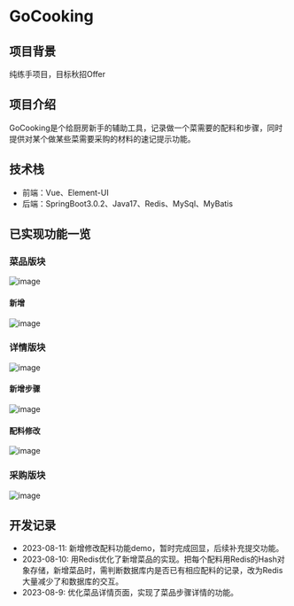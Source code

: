 # GoCooking
## 项目背景
纯练手项目，目标秋招Offer

## 项目介绍
GoCooking是个给厨房新手的辅助工具，记录做一个菜需要的配料和步骤，同时提供对某个做某些菜需要采购的材料的速记提示功能。

## 技术栈
- 前端：Vue、Element-UI
- 后端：SpringBoot3.0.2、Java17、Redis、MySql、MyBatis

## 已实现功能一览

### 菜品版块
![image](https://github.com/PocketSWPU/GoCooking/assets/107466625/65ee52dd-86a7-4d1f-8c6e-a2606492900b)
#### 新增
![image](https://github.com/PocketSWPU/GoCooking/assets/107466625/243ff600-75c3-4d92-a8a5-c456ca223b4b)

### 详情版块
![image](https://github.com/PocketSWPU/GoCooking/assets/107466625/dc0313b0-eef7-4386-9598-1efa43d3cb4f)
#### 新增步骤
![image](https://github.com/PocketSWPU/GoCooking/assets/107466625/e5db5fda-54e0-4772-9f1d-d7248d9e3e5d)
#### 配料修改
![image](https://github.com/PocketSWPU/GoCooking/assets/107466625/781013d0-2319-452d-818e-abb15f6a1615)


### 采购版块
![image](https://github.com/PocketSWPU/GoCooking/assets/107466625/0b929a96-d00f-4c60-829d-eaa0c0c45ffa)


## 开发记录
- 2023-08-11: 新增修改配料功能demo，暂时完成回显，后续补充提交功能。
- 2023-08-10: 用Redis优化了新增菜品的实现。把每个配料用Redis的Hash对象存储，新增菜品时，需判断数据库内是否已有相应配料的记录，改为Redis大量减少了和数据库的交互。
- 2023-08-9: 优化菜品详情页面，实现了菜品步骤详情的功能。
